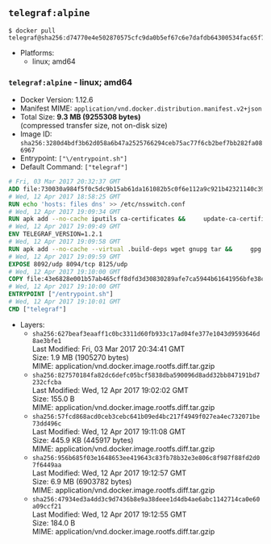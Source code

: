 ## `telegraf:alpine`

```console
$ docker pull telegraf@sha256:d74770e4e502870575cfc9da0b5ef67c6e7dafdb64300534fac65f79e5ed63d7
```

-	Platforms:
	-	linux; amd64

### `telegraf:alpine` - linux; amd64

-	Docker Version: 1.12.6
-	Manifest MIME: `application/vnd.docker.distribution.manifest.v2+json`
-	Total Size: **9.3 MB (9255308 bytes)**  
	(compressed transfer size, not on-disk size)
-	Image ID: `sha256:3280d4bdf3b62d058a6b47a2525766294ceb75ac77f6cb2bef7bb282fa086967`
-	Entrypoint: `["\/entrypoint.sh"]`
-	Default Command: `["telegraf"]`

```dockerfile
# Fri, 03 Mar 2017 20:32:37 GMT
ADD file:730030a984f5f0c5dc9b15ab61da161082b5c0f6e112a9c921b42321140c3927 in / 
# Wed, 12 Apr 2017 18:58:25 GMT
RUN echo 'hosts: files dns' >> /etc/nsswitch.conf
# Wed, 12 Apr 2017 19:09:34 GMT
RUN apk add --no-cache iputils ca-certificates &&     update-ca-certificates
# Wed, 12 Apr 2017 19:09:49 GMT
ENV TELEGRAF_VERSION=1.2.1
# Wed, 12 Apr 2017 19:09:58 GMT
RUN apk add --no-cache --virtual .build-deps wget gnupg tar &&     gpg --keyserver hkp://ha.pool.sks-keyservers.net         --recv-keys 05CE15085FC09D18E99EFB22684A14CF2582E0C5 &&     wget -q https://dl.influxdata.com/telegraf/releases/telegraf-${TELEGRAF_VERSION}-static_linux_amd64.tar.gz.asc &&     wget -q https://dl.influxdata.com/telegraf/releases/telegraf-${TELEGRAF_VERSION}-static_linux_amd64.tar.gz &&     gpg --batch --verify telegraf-${TELEGRAF_VERSION}-static_linux_amd64.tar.gz.asc telegraf-${TELEGRAF_VERSION}-static_linux_amd64.tar.gz &&     mkdir -p /usr/src /etc/telegraf &&     tar -C /usr/src -xzf telegraf-${TELEGRAF_VERSION}-static_linux_amd64.tar.gz &&     mv /usr/src/telegraf*/telegraf.conf /etc/telegraf/ &&     chmod +x /usr/src/telegraf*/* &&     cp -a /usr/src/telegraf*/* /usr/bin/ &&     rm -rf *.tar.gz* /usr/src /root/.gnupg &&     apk del .build-deps
# Wed, 12 Apr 2017 19:09:59 GMT
EXPOSE 8092/udp 8094/tcp 8125/udp
# Wed, 12 Apr 2017 19:10:00 GMT
COPY file:43e6828e001b57ab465cff8dfd3d30830289afe7ca5944b61641956bfe38cd1c in /entrypoint.sh 
# Wed, 12 Apr 2017 19:10:00 GMT
ENTRYPOINT ["/entrypoint.sh"]
# Wed, 12 Apr 2017 19:10:01 GMT
CMD ["telegraf"]
```

-	Layers:
	-	`sha256:627beaf3eaaff1c0bc3311d60fb933c17ad04fe377e1043d9593646d8ae3bfe1`  
		Last Modified: Fri, 03 Mar 2017 20:34:41 GMT  
		Size: 1.9 MB (1905270 bytes)  
		MIME: application/vnd.docker.image.rootfs.diff.tar.gzip
	-	`sha256:827570184fa82dc6defc05bcf5838dba590096d8add32bb847191bd7232cfcba`  
		Last Modified: Wed, 12 Apr 2017 19:02:02 GMT  
		Size: 155.0 B  
		MIME: application/vnd.docker.image.rootfs.diff.tar.gzip
	-	`sha256:57fcd868acd0ceb3cebc641b09ed4bc217f4949f027ea4ec732071be73dd496c`  
		Last Modified: Wed, 12 Apr 2017 19:11:08 GMT  
		Size: 445.9 KB (445917 bytes)  
		MIME: application/vnd.docker.image.rootfs.diff.tar.gzip
	-	`sha256:956b685f03e1648653ee419643c83fb78b32e3e806c8f987f88fd2d07f6449aa`  
		Last Modified: Wed, 12 Apr 2017 19:12:57 GMT  
		Size: 6.9 MB (6903782 bytes)  
		MIME: application/vnd.docker.image.rootfs.diff.tar.gzip
	-	`sha256:47934ed3a4dd3c9d7436b8e9a38deee1d4db4ae6abc1142714ca0e60a09ccf21`  
		Last Modified: Wed, 12 Apr 2017 19:12:55 GMT  
		Size: 184.0 B  
		MIME: application/vnd.docker.image.rootfs.diff.tar.gzip
